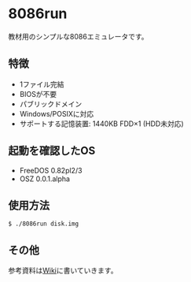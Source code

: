 8086run
=======

教材用のシンプルな8086エミュレータです。


特徴
----

* 1ファイル完結
* BIOSが不要
* パブリックドメイン
* Windows/POSIXに対応
* サポートする記憶装置: 1440KB FDD×1 (HDD未対応)


起動を確認したOS
----------------

* FreeDOS 0.82pl2/3
* OSZ 0.0.1.alpha


使用方法
--------

```
$ ./8086run disk.img
```


その他
------

参考資料は[Wiki](https://bitbucket.org/7shi/8086run/wiki/Home)に書いていきます。
